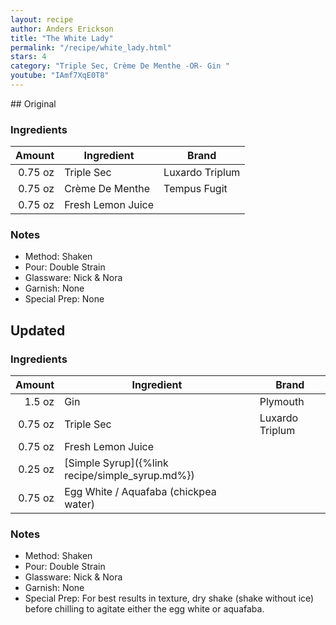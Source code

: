 ```yaml
---
layout: recipe
author: Anders Erickson
title: "The White Lady"
permalink: "/recipe/white_lady.html"
stars: 4
category: "Triple Sec, Crème De Menthe -OR- Gin "
youtube: "IAmf7XqE0T8"
---
```


<div class="subrecipe" markdown="1">
## Original

### Ingredients

|  Amount  | Ingredient               | Brand     |
| ------: | ----------------- | --------------- |
| 0.75 oz | Triple Sec        | Luxardo Triplum |
| 0.75 oz | Crème De Menthe   | Tempus Fugit    |
| 0.75 oz | Fresh Lemon Juice |

### Notes

- Method: Shaken
- Pour: Double Strain
- Glassware: Nick & Nora
- Garnish: None
- Special Prep: None

</div>
<div class="subrecipe" markdown="1">

## Updated

### Ingredients

|  Amount  | Ingredient               | Brand              |
| ------: | ----------------------------------------------- | --------------- |
|  1.5 oz | Gin                                             | Plymouth        |
| 0.75 oz | Triple Sec                                      | Luxardo Triplum |
| 0.75 oz | Fresh Lemon Juice                               |
| 0.25 oz | [Simple Syrup]({%link recipe/simple_syrup.md%}) |
| 0.75 oz | Egg White / Aquafaba (chickpea water)           |

### Notes

- Method: Shaken
- Pour: Double Strain
- Glassware: Nick & Nora
- Garnish: None
- Special Prep: For best results in texture, dry shake (shake without ice) before chilling to agitate either the egg white or aquafaba.

</div>
